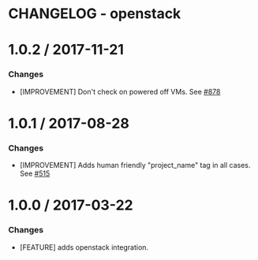 # CHANGELOG - openstack

1.0.2 / 2017-11-21
==================

### Changes

* [IMPROVEMENT] Don't check on powered off VMs. See [#878][]


1.0.1 / 2017-08-28
==================

### Changes

* [IMPROVEMENT] Adds human friendly "project_name" tag in all cases. See [#515][]


1.0.0 / 2017-03-22
==================

### Changes

* [FEATURE] adds openstack integration.

<!--- The following link definition list is generated by PimpMyChangelog --->
[#515]: https://github.com/DataDog/integrations-core/issues/515
[#878]: https://github.com/DataDog/integrations-core/issues/878
